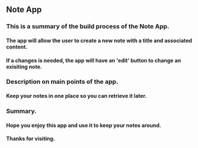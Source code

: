 ## Note App

### This is a summary of the build process of the Note App.

#### The app will allow the user to create a new note with a title and associated content.
#### If a changes is needed, the app will have an 'edit' button to change an exisiting note.

### Description on main points of the app.

#### Keep your notes in one place so you can retrieve it later.

### Summary.
#### Hope you enjoy this app and use it to keep your notes around.

#### Thanks for visiting.
